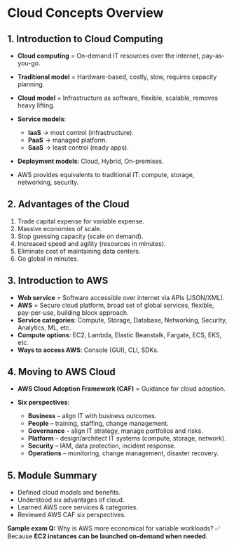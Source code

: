 # Cloud Concepts Overview

## 1. Introduction to Cloud Computing

* **Cloud computing** = On-demand IT resources over the internet, pay-as-you-go.
* **Traditional model** = Hardware-based, costly, slow, requires capacity planning.
* **Cloud model** = Infrastructure as software, flexible, scalable, removes heavy lifting.
* **Service models**:

  * **IaaS** → most control (infrastructure).
  * **PaaS** → managed platform.
  * **SaaS** → least control (ready apps).
* **Deployment models**: Cloud, Hybrid, On-premises.
* AWS provides equivalents to traditional IT: compute, storage, networking, security.

## 2. Advantages of the Cloud

1. Trade capital expense for variable expense.
2. Massive economies of scale.
3. Stop guessing capacity (scale on demand).
4. Increased speed and agility (resources in minutes).
5. Eliminate cost of maintaining data centers.
6. Go global in minutes.

## 3. Introduction to AWS

* **Web service** = Software accessible over internet via APIs (JSON/XML).
* **AWS** = Secure cloud platform, broad set of global services, flexible, pay-per-use, building block approach.
* **Service categories**: Compute, Storage, Database, Networking, Security, Analytics, ML, etc.
* **Compute options**: EC2, Lambda, Elastic Beanstalk, Fargate, ECS, EKS, etc.
* **Ways to access AWS**: Console (GUI), CLI, SDKs.

## 4. Moving to AWS Cloud

* **AWS Cloud Adoption Framework (CAF)** = Guidance for cloud adoption.
* **Six perspectives**:

  * **Business** – align IT with business outcomes.
  * **People** – training, staffing, change management.
  * **Governance** – align IT strategy, manage portfolios and risks.
  * **Platform** – design/architect IT systems (compute, storage, network).
  * **Security** – IAM, data protection, incident response.
  * **Operations** – monitoring, change management, disaster recovery.

## 5. Module Summary

* Defined cloud models and benefits.
* Understood six advantages of cloud.
* Learned AWS core services & categories.
* Reviewed AWS CAF six perspectives.

**Sample exam Q:**
Why is AWS more economical for variable workloads?
✅ Because **EC2 instances can be launched on-demand when needed**.
